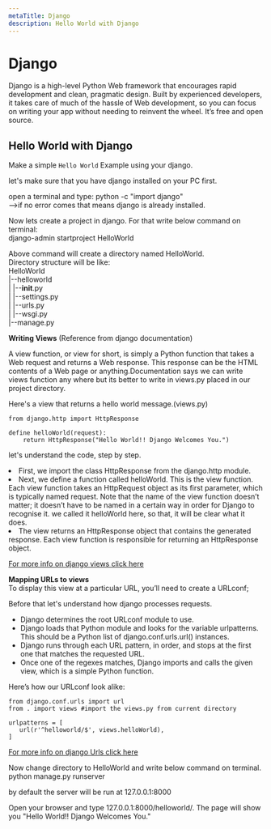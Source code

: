 ```yaml
---
metaTitle: Django
description: Hello World with Django
---
```


# Django


Django is a high-level Python Web framework that encourages rapid development and clean, pragmatic design. Built by experienced developers, it takes care of much of the hassle of Web development, so you can focus on writing your app without needing to reinvent the wheel. It’s free and open source.



## Hello World with Django


Make a simple `Hello World` Example using your django.

let's make sure that you have django installed on your PC first.

open a terminal and type: python -c "import django"<br />
-->if no error comes that means django is already installed.

Now lets create a project in django. For that write below command on terminal:<br />
django-admin startproject HelloWorld

Above command will create a directory named HelloWorld.<br />
Directory structure will be like:<br />
HelloWorld<br />
|--helloworld<br />
|  |--**init**.py<br />
|  |--settings.py<br />
|  |--urls.py<br />
|  |--wsgi.py<br />
|--manage.py

**Writing Views** (Reference from django documentation)

A view function, or view for short, is simply a Python function that takes a Web request and returns a Web response. This response can be the HTML contents of a Web page or anything.Documentation says we can write views function any where but its better to write in views.py placed in our project directory.

Here's a view that returns a hello world message.(views.py)

```
from django.http import HttpResponse

define helloWorld(request):
    return HttpResponse("Hello World!! Django Welcomes You.")

```

let's understand the code, step by step.

<li>
First, we import the class HttpResponse from the django.http module.
</li>
<li>
Next, we define a function called helloWorld. This is the view function. Each view function takes an HttpRequest object as its first parameter, which is typically named request.
Note that the name of the view function doesn’t matter; it doesn’t have to be named in a certain way in order for Django to recognise it. we called it helloWorld here, so that, it will be clear what it does.
</li>
<li>
The view returns an HttpResponse object that contains the generated response. Each view function is responsible for returning an HttpResponse object.
</li>

[For more info on django views click here](https://docs.djangoproject.com/en/1.11/topics/http/views/)

**Mapping URLs to views**<br />
To display this view at a particular URL, you’ll need to create a URLconf;

Before that let's understand how django processes requests.

- Django determines the root URLconf module to use.
- Django loads that Python module and looks for the variable urlpatterns. This should be a Python list of django.conf.urls.url() instances.
- Django runs through each URL pattern, in order, and stops at the first one that matches the requested URL.
- Once one of the regexes matches, Django imports and calls the given view, which is a simple Python function.

Here’s how our URLconf look alike:

```
from django.conf.urls import url
from . import views #import the views.py from current directory
    
urlpatterns = [
   url(r'^helloworld/$', views.helloWorld),
]

```

[For more info on django Urls click here](https://docs.djangoproject.com/en/1.11/topics/http/urls/)

Now change directory to HelloWorld and write below command on terminal.<br />
python manage.py runserver

by default the server will be run at 127.0.0.1:8000

Open your browser and type 127.0.0.1:8000/helloworld/. The page will show you "Hello World!! Django Welcomes You."


